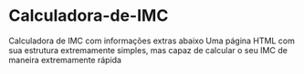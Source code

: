 # Calculadora-de-IMC
Calculadora de IMC com informações extras abaixo
Uma página HTML com sua estrutura extremamente simples, mas capaz de calcular o seu IMC de maneira extremamente rápida
